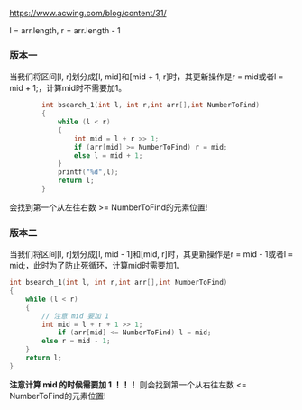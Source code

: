 https://www.acwing.com/blog/content/31/

l = arr.length, r = arr.length - 1

### 版本一

当我们将区间[l, r]划分成[l, mid]和[mid + 1, r]时，其更新操作是r = mid或者l = mid + 1;，计算mid时不需要加1。

```cpp
        int bsearch_1(int l, int r,int arr[],int NumberToFind)
        {
            while (l < r)
            {
                int mid = l + r >> 1;
                if (arr[mid] >= NumberToFind) r = mid;
                else l = mid + 1;
            }
            printf("%d",l);
            return l;
        }
```
会找到第一个从左往右数 >= NumberToFind的元素位置!

### 版本二

当我们将区间[l, r]划分成[l, mid - 1]和[mid, r]时，其更新操作是r = mid - 1或者l = mid;，此时为了防止死循环，计算mid时需要加1。

```cpp
int bsearch_1(int l, int r,int arr[],int NumberToFind)
{
    while (l < r)
    {
        // 注意 mid 要加 1
        int mid = l + r + 1 >> 1;
            if (arr[mid] <= NumberToFind) l = mid;
        else r = mid - 1;
    }
    return l;
}
```

**注意计算 mid 的时候需要加 1 ！！！**
则会找到第一个从右往左数 <= NumberToFind的元素位置!
